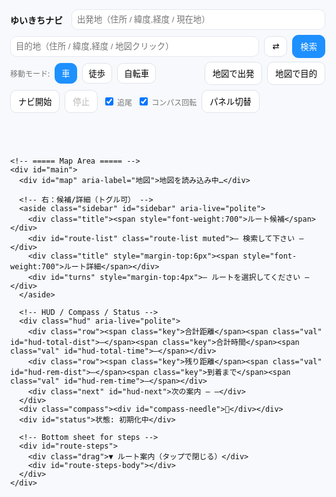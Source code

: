 <!doctype html>
<html lang="ja">
<head>
  <meta charset="utf-8" />
  <meta name="viewport" content="width=device-width,initial-scale=1,viewport-fit=cover" />
  <title>ゆいきちナビ — 超完全版</title>
  <link rel="stylesheet" href="https://unpkg.com/leaflet@1.9.4/dist/leaflet.css" />
  <style>
    :root{--accent:#1e90ff;--bg:#f7f9fc;--ink:#111;--card:#fff}
    html,body{height:100%;margin:0;font-family:system-ui,-apple-system,Segoe UI,Roboto,'Noto Sans JP',sans-serif;background:var(--bg);color:var(--ink)}
    #app{height:100%;display:flex;flex-direction:column}

    /* ===== Top Toolbar（地図の外に固定） ===== */
    header.toolbar{background:var(--card);box-shadow:0 1px 8px rgba(0,0,0,.06);padding:8px;position:sticky;top:0;z-index:2000}
    .bar{display:flex;gap:8px;align-items:center;flex-wrap:wrap}
    .brand{font-weight:800;margin-right:6px}
    .ipt{padding:8px;border:1px solid #e4e8ee;border-radius:10px;min-width:220px;flex:1 1 240px}
    .btn{padding:8px 12px;border:1px solid #dfe3ea;border-radius:10px;background:#fff;cursor:pointer}
    .btn.primary{background:var(--accent);border-color:var(--accent);color:#fff}
    .mode-btn{padding:6px 10px;border-radius:10px;border:1px solid #dfe3ea;background:#fff}
    .mode-btn.active{background:var(--accent);color:#fff;border-color:var(--accent)}
    .muted{font-size:12px;color:#777}
    .collapse-area{display:flex;gap:8px;align-items:center;flex-wrap:wrap}
    .collapse{display:none}

    /* ===== Map / Sidebar / HUD ===== */
    #main{position:relative;flex:1;min-height:420px}
    #map{position:absolute;inset:0;overflow:hidden}

    .sidebar{position:absolute;right:12px;top:12px;z-index:1400;background:#fff;padding:10px;border-radius:14px;box-shadow:0 12px 30px rgba(0,0,0,0.12);width:360px;max-height:72vh;overflow:auto}
    .sidebar.hidden{display:none}
    .sidebar .title{display:flex;justify-content:space-between;align-items:center;margin-bottom:6px}
    .route-item{padding:8px;border-radius:10px;border:1px solid #eee;margin-bottom:6px;cursor:pointer}
    .route-item.selected{background:var(--accent);color:#fff;border-color:var(--accent);font-weight:700}
    .turn-step{padding:6px;border-bottom:1px dashed #eee}

    /* 小型HUD */
    .hud{position:absolute;left:12px;bottom:12px;z-index:1500;background:rgba(255,255,255,0.92);padding:6px 8px;border-radius:10px;box-shadow:0 8px 20px rgba(0,0,0,.12);transform:translateZ(0)}
    .hud .row{display:flex;gap:8px;align-items:baseline;flex-wrap:wrap}
    .hud .key{font-size:11px;color:#666}
    .hud .val{font-weight:700;font-size:12px}
    .hud .next{font-size:11px;color:#444;margin-top:2px}

    .compass{position:absolute;right:12px;bottom:12px;z-index:1500;background:rgba(255,255,255,0.95);padding:6px;border-radius:50%;width:40px;height:40px;display:grid;place-items:center;box-shadow:0 6px 18px rgba(0,0,0,0.12)}
    .compass > div{transform-origin:center center}
    #status{position:absolute;left:12px;top:12px;z-index:1500;background:rgba(255,255,255,0.95);padding:6px 8px;border-radius:10px;box-shadow:0 6px 18px rgba(0,0,0,0.12);font-size:12px}

    /* ルートの下部ステップ（ボトムシート） */
    #route-steps{position:absolute;left:0;right:0;bottom:0;background:rgba(255,255,255,0.96);border-top:1px solid #eee;max-height:42%;overflow:auto;padding:10px;display:none;z-index:1401}
    #route-steps .drag{font-size:12px;color:#666;text-align:center;margin-bottom:4px}

    /* 現在地マーカー（矢印） */
    .marker-heading{width:22px;height:22px;border-radius:50%;background:#1e90ff;border:2px solid #fff;box-shadow:0 0 0 2px rgba(30,144,255,0.25)}
    .marker-heading::after{content:"";position:absolute;width:0;height:0;border-left:6px solid transparent;border-right:6px solid transparent;border-bottom:10px solid #1e90ff;top:-8px;left:5px;transform-origin:center}
    .rotateable{transition:transform 120ms ease;will-change:transform}

    /* Leaflet zoom buttons bigger on mobile */
    .leaflet-control-zoom{transform-origin:top left}

    /* 回転用：Leafletのpaneにrotateを足すのでGPUへ */
    .leaflet-map-pane{will-change:transform}

    @media(max-width:900px){
      .ipt{min-width:140px;flex:1 1 160px}
      .collapse{display:inline-flex}
      .collapse-area{display:none}
      .sidebar{width:min(92vw,420px);top:auto;bottom:12px;max-height:46vh}
      .leaflet-control-zoom{transform:scale(1.35)}
    }
    @media(min-width:901px){
      .leaflet-control-zoom{transform:scale(1.15)}
    }
  </style>
</head>
<body>
  <div id="app">
    <!-- ===== Toolbar（地図の外。スマホで折りたたみ可） ===== -->
    <header class="toolbar">
      <div class="bar">
        <div class="brand">ゆいきちナビ</div>
        <input id="from" class="ipt" placeholder="出発地（住所 / 緯度,経度 / 現在地）" />
        <input id="to" class="ipt" placeholder="目的地（住所 / 緯度,経度 / 地図クリック）" />
        <button id="swap" class="btn" title="入れ替え">⇄</button>
        <button id="search" class="btn primary">検索</button>
        <button id="toggle-more" class="btn collapse" aria-expanded="false">詳細 ▾</button>
      </div>
      <div id="more" class="bar collapse-area" style="margin-top:6px">
        <div class="muted">移動モード:</div>
        <button class="mode-btn active" data-mode="driving" id="m-driv">車</button>
        <button class="mode-btn" data-mode="foot" id="m-foot">徒歩</button>
        <button class="mode-btn" data-mode="bike" id="m-bike">自転車</button>
        <span style="flex:1"></span>
        <button id="set-from-map" class="btn">地図で出発</button>
        <button id="set-to-map" class="btn">地図で目的</button>
        <button id="start-nav" class="btn">ナビ開始</button>
        <button id="stop-nav" class="btn" disabled>停止</button>
        <label class="muted"><input type="checkbox" id="chk-follow" checked> 追尾</label>
        <label class="muted"><input type="checkbox" id="chk-rotate" checked> コンパス回転</label>
        <button id="toggle-sidebar" class="btn" title="右パネルの表示/非表示">パネル切替</button>
      </div>
    </header>

    <!-- ===== Map Area ===== -->
    <div id="main">
      <div id="map" aria-label="地図">地図を読み込み中…</div>

      <!-- 右：候補/詳細（トグル可） -->
      <aside class="sidebar" id="sidebar" aria-live="polite">
        <div class="title"><span style="font-weight:700">ルート候補</span></div>
        <div id="route-list" class="route-list muted">— 検索して下さい —</div>
        <div class="title" style="margin-top:6px"><span style="font-weight:700">ルート詳細</span></div>
        <div id="turns" style="margin-top:4px">— ルートを選択してください —</div>
      </aside>

      <!-- HUD / Compass / Status -->
      <div class="hud" aria-live="polite">
        <div class="row"><span class="key">合計距離</span><span class="val" id="hud-total-dist">—</span><span class="key">合計時間</span><span class="val" id="hud-total-time">—</span></div>
        <div class="row"><span class="key">残り距離</span><span class="val" id="hud-rem-dist">—</span><span class="key">到着まで</span><span class="val" id="hud-rem-time">—</span></div>
        <div class="next" id="hud-next">次の案内 — —</div>
      </div>
      <div class="compass"><div id="compass-needle">🧭</div></div>
      <div id="status">状態: 初期化中</div>

      <!-- Bottom sheet for steps -->
      <div id="route-steps">
        <div class="drag">▼ ルート案内（タップで閉じる）</div>
        <div id="route-steps-body"></div>
      </div>
    </div>
  </div>

  <script src="https://unpkg.com/leaflet@1.9.4/dist/leaflet.js"></script>
  <script src="https://cdn.jsdelivr.net/npm/@turf/turf@6/turf.min.js"></script>
  <script>
  // ===== 再初期化防止 =====
  if (window._yuikichiUltraInitV2) {
    console.warn('already initialized');
  } else {
    window._yuikichiUltraInitV2 = true;

    (function(){
      const S = {
        map:null, from:null, to:null,
        routes:[], routeLayers:[], turnMarkers:[], progressLayer:null,
        selected:-1, nav:false, watchId:null,
        heading:0, lastHeadingTs:0, setMode:'driving',
        mapClickMode:null, follow:true, rotate:true, useDummy:false,
        lastRerouteTs:0, lastSnapIdx:0,
        // ---- 音声案内抑制
        lastSpokenIdx:-1, lastSpokenTs:0,
        // ---- 視覚用なめらか方位
        bearingTarget:0, visualBearing:0,
      };

      // ===== Elements
      const E = {
        from: qs('#from'), to: qs('#to'), swap: qs('#swap'), search: qs('#search'),
        modes: qsa('.mode-btn'), setFromMap: qs('#set-from-map'), setToMap: qs('#set-to-map'),
        routeList: qs('#route-list'), turns: qs('#turns'), status: qs('#status'),
        startNav: qs('#start-nav'), stopNav: qs('#stop-nav'),
        hudTotalDist: qs('#hud-total-dist'), hudTotalTime: qs('#hud-total-time'),
        hudRemDist: qs('#hud-rem-dist'), hudRemTime: qs('#hud-rem-time'), hudNext: qs('#hud-next'),
        chkFollow: qs('#chk-follow'), chkRotate: qs('#chk-rotate'),
        compass: qs('#compass-needle'), sidebar: qs('#sidebar'),
        stepsSheet: qs('#route-steps'), stepsBody: qs('#route-steps-body'),
        toggleMore: qs('#toggle-more'), more: qs('#more'), toggleSidebar: qs('#toggle-sidebar'),
      };

      // ===== Helpers
      function qs(s){return document.querySelector(s)}
      function qsa(s){return Array.from(document.querySelectorAll(s))}
      function setStatus(msg, err){E.status.textContent = '状態: '+msg; E.status.style.color = err?'red':'#111'; console.log('[nav]', msg)}
      function formatDist(m){return m>=1000? (m/1000).toFixed(2)+' km' : Math.round(m)+' m'}
      function formatDuration(sec){ if(sec==null) return '—'; const s=Math.round(sec); const h=Math.floor(s/3600); const m=Math.round((s%3600)/60); return h>0? `${h}時間${m}分` : `${m}分`}
      const SPEED_KMH = {foot:4.8, bike:16, driving:42}
      function etaSeconds(meters, mode){ const v=SPEED_KMH[mode]||42; return (meters/1000)/v*3600 }
      function norm360(d){ if(typeof d!=='number'||Number.isNaN(d)) return 0; return (d%360+360)%360 }
      function shortestDelta(a,b){ // deg, a->b
        let d = (b - a + 540) % 360 - 180; return d;
      }

      function jpInstruction(step){
        if(!step||!step.maneuver) return '直進';
        const m=step.maneuver, type=m.type||'', mod=m.modifier||'', name=step.name?`（${step.name}）`:'';
        const round=`${m.exit? m.exit+' 番目の出口':''}`;
        const dir=({left:'左方向','slight left':'やや左方向','sharp left':'大きく左方向',right:'右方向','slight right':'やや右方向','sharp right':'大きく右方向',straight:'直進',uturn:'Uターン'})[mod]||'';
        let t='進む';
        switch(type){case'depart':t='出発';break;case'arrive':t='目的地に到着';break;case'turn':t=dir||'曲がる';break;case'new name':t='道なりに進む';break;case'merge':t='合流';break;case'on ramp':t='入口から進入';break;case'off ramp':t='出口で出る';break;case'roundabout':case'rotary':t=`環状交差点で${round||'目的の出口'}へ`;break;case'roundabout turn':t=`環状交差点で${dir}`;break;case'fork':t=`分岐で${dir}`;break;case'end of road':t=`突き当たりで${dir}`;break;case'continue':t='直進';break;case'use lane':t='車線に従う';break}
        return `${t}${name}`.trim()
      }

      // ===== Map init
      const map = L.map('map', {center:[35.681236,139.767125], zoom:5, zoomControl:true});
      L.tileLayer('https://{s}.tile.openstreetmap.org/{z}/{x}/{y}.png',{maxZoom:19, attribution:'© OpenStreetMap contributors'}).addTo(map);
      S.map = map;

      // === 地図回転：Leafletの translate を壊さないよう、pane の transform に rotate を合成
      const mapPane = map.getPanes().mapPane;
      const controlContainer = map.getContainer().querySelector('.leaflet-control-container');
      function applyMapRotation(deg){
        // 合成: 既存transform(translate/scale) + rotate()
        const t = mapPane.style.transform || '';
        const tNoRot = t.replace(/rotate\([^)]*\)/g,'').trim();
        mapPane.style.transform = (tNoRot + ` rotate(${-deg}deg)`).trim();
        if (controlContainer){
          controlContainer.style.transform = `rotate(${deg}deg)`; // UIは正立
          controlContainer.style.transformOrigin = 'bottom right';
        }
      }

      // RAFループで方位をなめらか追従
      function rafLoop(){
        const target = S.rotate ? norm360(S.bearingTarget) : 0;
        const delta = shortestDelta(S.visualBearing, target);
        S.visualBearing = norm360(S.visualBearing + delta * 0.12); // 慣性風
        applyMapRotation(S.visualBearing);
        // コンパス（北を指す＝地図回転角と同じ向き）
        try{ E.compass.style.transform = `rotate(${S.visualBearing}deg)` }catch{}
        // 現在地アイコンは「進行方向」= 実方位で回す（地図は -方位で回るので、画面上は常に上向き）
        updateCurrentMarkerRotation(S.visualBearing);
        requestAnimationFrame(rafLoop);
      }
      requestAnimationFrame(rafLoop);

      // Current marker (heading capable)
      function ensureCur(){ if(!S.cur){ const html = `<div class="marker-heading rotateable" style="position:relative;"></div>`; S.cur = L.marker(map.getCenter(),{icon:L.divIcon({html, className:'', iconSize:[22,22]})}).addTo(map) } return S.cur }
      function setCurrentMarker(lat,lon,bearing){
        const m = ensureCur(); m.setLatLng([lat,lon]);
        S.currentBearing = bearing||0; // 実方位を保持（度）
        updateCurrentMarkerRotation(S.visualBearing);
      }
      function updateCurrentMarkerRotation(visualMapBearing){
        // 画面上の矢印向きを「実方位 − 地図回転」で補正
        const el = S.cur && S.cur.getElement() ? S.cur.getElement().querySelector('.rotateable') : null;
        if(!el) return;
        const relative = norm360((S.currentBearing||0) - visualMapBearing);
        el.style.transform = `rotate(${relative}deg)`;
      }

      // Parse & Geocode
      function parseLatLon(q){ if(!q) return null; const m=q.trim().match(/^(-?\d+(?:\.\d+)?)[,\s]+(-?\d+(?:\.\d+)?)/); if(m) return {lat:parseFloat(m[1]), lon:parseFloat(m[2]), display_name:`${parseFloat(m[1]).toFixed(5)}, ${parseFloat(m[2]).toFixed(5)}`}; return null }
      async function geocode(q){ const p=parseLatLon(q); if(p) return p; const url='https://nominatim.openstreetmap.org/search?format=json&limit=5&q='+encodeURIComponent(q); try{ const ctrl=new AbortController(); const t=setTimeout(()=>ctrl.abort(),8000); const res=await fetch(url,{signal:ctrl.signal, headers:{'Accept-Language':'ja'}}); clearTimeout(t); if(!res.ok) throw new Error('HTTP '+res.status); const j=await res.json(); if(j&&j.length>0) return {lat:+j[0].lat, lon:+j[0].lon, display_name:j[0].display_name}; return null }catch(e){ console.warn('geocode fail',e); return null } }

      async function fetchRoutes(from,to,mode){ const profile=mode==='driving'?'driving': mode==='foot'?'foot':'bicycle'; const url=`https://router.project-osrm.org/route/v1/${profile}/${from.lon},${from.lat};${to.lon},${to.lat}?overview=full&geometries=geojson&steps=true&alternatives=true`; try{ const ctrl=new AbortController(); const t=setTimeout(()=>ctrl.abort(),12000); const res=await fetch(url,{signal:ctrl.signal}); clearTimeout(t); if(!res.ok) throw new Error('HTTP '+res.status); const j=await res.json(); if(j && j.code==='Ok' && j.routes && j.routes.length>0) return j.routes; return null }catch(e){ console.warn('fetchRoutes fail',e); return null } }

      // ===== Draw / Select routes
      function clearRoutes(){ S.routeLayers.forEach(l=>{try{map.removeLayer(l)}catch{}}); S.routeLayers=[]; S.turnMarkers.forEach(m=>{try{map.removeLayer(m)}catch{}}); S.turnMarkers=[]; if(S.progressLayer){ try{ map.removeLayer(S.progressLayer) }catch{} S.progressLayer=null } E.routeList.innerHTML=''; E.turns.innerHTML=''; S.routes=[]; S.selected=-1; E.hudTotalDist.textContent='—'; E.hudTotalTime.textContent='—'; E.hudRemDist.textContent='—'; E.hudRemTime.textContent='—'; qs('#route-steps').style.display='none' }

      function makeTurnMarker(step){ if(!step||!step.maneuver||!step.maneuver.location) return null; const [lon,lat]=step.maneuver.location; const marker=L.circleMarker([lat,lon],{radius:6,weight:2,color:'#1e90ff',fillColor:'#1e90ff',fillOpacity:.9}); const label=`<div style="font-weight:700">${jpInstruction(step)}</div><div class='muted'>${formatDist(step.distance)} ${step.name? '｜'+step.name:''}</div>`; marker.bindPopup(label); marker.bindTooltip(jpInstruction(step),{permanent:false,direction:'top',offset:[0,-6]}); return marker }

      function drawRoutes(routes){ clearRoutes(); S.routes=routes; routes.forEach((r,i)=>{ const coords=r.geometry.coordinates.map(c=>[c[1],c[0]]); const line=L.polyline(coords,{color:i===0?'#1e90ff':'#888',weight:i===0?7:5,opacity:i===0?0.95:0.45}).addTo(map); line.on('click',()=> selectRoute(i)); line.bindTooltip(`候補 ${i+1}｜${(r.distance/1000).toFixed(2)} km｜${formatDuration(etaSeconds(r.distance,S.setMode))}`); S.routeLayers.push(line);
        const steps=(r.legs&&r.legs[0]&&r.legs[0].steps)? r.legs[0].steps:[]; const every=Math.max(1,Math.floor(steps.length/40)); steps.forEach((s,idx)=>{ if(!s.maneuver||s.maneuver.type==='depart') return; if(idx%every!==0 && s.maneuver.type!=='turn' && s.maneuver.type!=='arrive') return; const m=makeTurnMarker(s); if(m){ m.addTo(map); S.turnMarkers.push(m) } });
        const div=document.createElement('div'); div.className='route-item'; if(i===0) div.classList.add('selected'); div.textContent=`候補 ${i+1} — ${(r.distance/1000).toFixed(2)} km / ${formatDuration(etaSeconds(r.distance,S.setMode))}`; div.addEventListener('click',()=> selectRoute(i)); E.routeList.appendChild(div); }); S.selected=0; selectRoute(0) }

      function selectRoute(i){ if(i<0||i>=S.routes.length) return; S.selected=i; S.routeLayers.forEach((l,idx)=>{ l.setStyle({color: idx===i? '#1e90ff':'#888', weight: idx===i?8:5, opacity: idx===i?0.98:0.4}); if(idx===i) l.bringToFront() }); E.routeList.querySelectorAll('.route-item').forEach((n,idx)=> n.classList.toggle('selected', idx===i)); const r=S.routes[i]; const steps=r.legs[0].steps; renderTurns(steps); const coords=r.geometry.coordinates.map(c=>[c[1],c[0]]); map.fitBounds(L.latLngBounds(coords),{padding:[50,50]}); E.hudTotalDist.textContent=(r.distance/1000).toFixed(2)+' km'; E.hudTotalTime.textContent=formatDuration(etaSeconds(r.distance,S.setMode)); S.lastSnapIdx=0; S.lastSpokenIdx=-1; if(S.progressLayer){ try{map.removeLayer(S.progressLayer)}catch{} S.progressLayer=null } }

      function renderTurns(steps){ E.turns.innerHTML=''; if(!steps||!steps.length){ E.turns.textContent='ターンバイターンデータがありません'; return } const fr=document.createDocumentFragment(); steps.forEach((s)=>{ const node=document.createElement('div'); node.className='turn-step'; node.innerHTML=`<div><strong>${jpInstruction(s)}</strong></div><div class='muted'>距離: ${formatDist(s.distance)} ${s.name?'｜道路: '+s.name:''}</div>`; node.addEventListener('mouseenter',()=>{ if(!s.maneuver||!s.maneuver.location) return; const [lon,lat]=s.maneuver.location; L.popup({autoClose:true,closeButton:false,offset:[0,-10]}).setLatLng([lat,lon]).setContent(`<b>${jpInstruction(s)}</b><div class='muted'>${formatDist(s.distance)} ${s.name? '｜'+s.name:''}</div>`).openOn(map) }); fr.appendChild(node) }); E.turns.appendChild(fr); // bottom sheet
        const listHtml = steps.map((s,idx)=>`<li data-idx="${idx}">${jpInstruction(s)} <span class='muted'>${formatDist(s.distance||0)}</span></li>`).join(''); E.stepsBody.innerHTML = `<ol>${listHtml}</ol>`; E.stepsSheet.style.display='block'; E.stepsBody.querySelectorAll('li').forEach(li=> li.addEventListener('click',()=>{ const s=steps[+li.dataset.idx]; if(s&&s.maneuver){ const [lon,lat]=s.maneuver.location; map.panTo([lat,lon]); L.popup().setLatLng([lat,lon]).setContent(`<b>${jpInstruction(s)}</b>`).openOn(map) } })) }

      // ===== Navigation
      function startNavigation(){ if(S.nav) return; if(!S.routes.length){ setStatus('先にルートを検索してください',true); return } S.nav=true; setStatus('ナビ開始'); E.startNav.disabled=true; E.stopNav.disabled=false; if(!navigator.geolocation){ setStatus('位置情報非対応。ダミーを使用します',true); applyDummy(); return } try{ S.watchId = navigator.geolocation.watchPosition(onNavPos, onNavErr,{enableHighAccuracy:true, maximumAge:1000, timeout:15000}) }catch(e){ console.warn(e); applyDummy() } }
      function stopNavigation(){ if(!S.nav) return; S.nav=false; setStatus('ナビ停止'); E.startNav.disabled=false; E.stopNav.disabled=true; try{ if(S.watchId!=null){ navigator.geolocation.clearWatch(S.watchId); S.watchId=null } }catch{} }
      function onNavErr(err){ console.warn('nav err',err); if(err&&err.code===1){ setStatus('位置情報が許可されていません',true) } }
      function offRouteThreshold(){ return S.setMode==='foot'?30: S.setMode==='bike'?50:100 }
      function rerouteCooldownMs(){ return 8000 }
      function updateProgressLayer(route, snapIdx){ if(!route) return; const coords=route.geometry.coordinates; if(snapIdx<=0) return; const seg=coords.slice(0,Math.min(snapIdx+1,coords.length)).map(c=>[c[1],c[0]]); if(!S.progressLayer){ S.progressLayer=L.polyline(seg,{color:'#2ecc71',weight:8,opacity:.9}).addTo(map) } else { S.progressLayer.setLatLngs(seg) } }

      function onNavPos(pos){
        const lat=pos.coords.latitude, lon=pos.coords.longitude;
        // 実方位の決定（センサー優先、なければ移動ベクトル）
        let bearing = 0; const now=Date.now(); const fresh=(now - S.lastHeadingTs) < 2500;
        if(fresh){ bearing=norm360(S.heading) }
        else if(S._prev){ const dy=lat-S._prev.lat, dx=lon-S._prev.lon; if(Math.abs(dy)+Math.abs(dx) > 1e-6){ bearing=norm360(Math.atan2(dx,dy)*180/Math.PI) } }
        S.bearingTarget = bearing; // なめらか回転のターゲット
        setCurrentMarker(lat,lon,bearing);

        // 追尾
        if(S.follow){ const z=Math.max(15,map.getZoom()); map.setView([lat,lon], Math.min(17,z)) }

        S._prev={lat,lon};
        if(S.useDummy) return;

        const route=S.routes[S.selected]; if(!route) return;
        const line=turf.lineString(route.geometry.coordinates);
        const pt=turf.point([lon,lat]);
        const snapped=turf.nearestPointOnLine(line, pt, {units:'meters'});
        const distTo=snapped.properties.dist;
        const snapIdx=snapped.properties.index||0;
        if(snapIdx>S.lastSnapIdx){ S.lastSnapIdx=snapIdx; updateProgressLayer(route,snapIdx) }

        // 次の案内（読み上げ）
        const steps=route.legs[0].steps||[];
        let chosen=null;
        for(let i=0;i<steps.length;i++){
          const st=steps[i]; const loc=st.maneuver&&st.maneuver.location; if(!loc) continue;
          const d=turf.distance(turf.point([lon,lat]), turf.point([loc[0],loc[1]]), {units:'meters'});
          if(d>5){ chosen={index:i, step:st, dist:d}; break }
        }
        if(!chosen && steps.length){ chosen={index:steps.length-1, step:steps[steps.length-1], dist:0} }
        if(chosen){
          const msg=`${formatDist(chosen.dist)} 先、${jpInstruction(chosen.step)}`;
          E.hudNext.textContent=`次の案内 — ${msg}`;
          const nowMs = Date.now();
          // 直前と同じ手順はスキップ。距離120m以内で一度だけ読み上げ
          if(chosen.index !== S.lastSpokenIdx && chosen.dist < 120 && (nowMs - S.lastSpokenTs) > 3000){
            speakJa(msg);
            S.lastSpokenIdx = chosen.index;
            S.lastSpokenTs = nowMs;
          }
        }

        // 残り
        const totalDist=route.distance; const totalDur=etaSeconds(route.distance,S.setMode);
        const remLine=turf.lineString(route.geometry.coordinates.slice(snapIdx));
        const remKm=turf.length(remLine,{units:'kilometers'}); const remM=Math.max(0,Math.round(remKm*1000));
        const remSec = totalDist>0 ? (totalDur*(remM/totalDist)) : 0;
        E.hudRemDist.textContent=formatDist(remM);
        E.hudRemTime.textContent=formatDuration(remSec);

        // オフルート
        const nowMs2=Date.now();
        if(distTo>offRouteThreshold() && (nowMs2-S.lastRerouteTs)>rerouteCooldownMs()){
          S.lastRerouteTs=nowMs2;
          setStatus(`コース外（約${Math.round(distTo)}m）。再検索…`);
          const cur={lat,lon}; const dest=S.to;
          if(dest){
            fetchRoutes(cur,dest,S.setMode).then(rs=>{
              if(rs&&rs.length){ drawRoutes(rs); setStatus('自動リルート完了'); if(S.follow) map.setView([lat,lon],16) }
              else { setStatus('リルート失敗',true) }
            });
          }
        }
      }

      function speakJa(t){ if(!window.speechSynthesis) return; try{ const u=new SpeechSynthesisUtterance(t); u.lang='ja-JP'; window.speechSynthesis.cancel(); window.speechSynthesis.speak(u) }catch{} }

      // ===== デバイス方位（なめらか用のターゲット生成のみ）
      function initOrientation(){
        function scr(){ const a=(screen.orientation&&typeof screen.orientation.angle==='number')? screen.orientation.angle : (typeof window.orientation==='number'? window.orientation:0); return a||0 }
        function fromAlpha(alpha){ S.heading = norm360(360 - alpha + scr()); S.lastHeadingTs=Date.now() }
        function gen(e){
          const wh=(typeof e.webkitCompassHeading==='number'? e.webkitCompassHeading : null);
          if(wh!=null && !Number.isNaN(wh)){ S.heading=norm360(wh); S.lastHeadingTs=Date.now() }
          else if(typeof e.alpha==='number' && !Number.isNaN(e.alpha)){ fromAlpha(e.alpha) }
          // ターゲット更新（即時反映ではなくrafでスムーズ化）
          S.bearingTarget = S.heading;
        }
        if(window.DeviceOrientationEvent && typeof DeviceOrientationEvent.requestPermission==='function'){
          document.body.addEventListener('click', function once(){
            DeviceOrientationEvent.requestPermission().then(st=>{
              if(st==='granted'){
                window.addEventListener('deviceorientation', gen,{passive:true});
                window.addEventListener('deviceorientationabsolute', gen,{passive:true});
              }
            }).catch(()=>{});
            document.body.removeEventListener('click', once);
          }, {once:true});
        } else if(window.DeviceOrientationEvent){
          window.addEventListener('deviceorientationabsolute', gen,{passive:true});
          window.addEventListener('deviceorientation', gen,{passive:true});
        }
        window.addEventListener('orientationchange', ()=>{ S.lastHeadingTs=0 }, {passive:true});
      }
      initOrientation();

      // ===== Dummy location fallback
      const DUMMY={lat:35.170915, lon:136.881537};
      function applyDummy(){ S.useDummy=true; setCurrentMarker(DUMMY.lat,DUMMY.lon,0); map.setView([DUMMY.lat,DUMMY.lon],16); setStatus('ダミー位置を使用中') }

      // ===== Input helpers
      async function resolveFromInput(){ const v=(E.from.value||'').trim(); if(!v || v==='現在地' || v==='いま' || v.toLowerCase()==='current'){ return await getCurrentLocation() } const g=await geocode(v); if(!g) throw new Error('出発地が見つかりません'); return g }
      async function resolveToInput(){ const v=(E.to.value||'').trim(); const g=parseLatLon(v) || (v? await geocode(v):null); if(!g) throw new Error('目的地が見つかりません'); return g }
      function getCurrentLocation(){ return new Promise((res,rej)=>{ if(!navigator.geolocation){ rej(new Error('この端末は位置情報に対応していません')); return } navigator.geolocation.getCurrentPosition(p=> res({lat:p.coords.latitude, lon:p.coords.longitude, display_name:'現在地'}), err=> rej(err), {enableHighAccuracy:true, timeout:12000}) }) }

      // ===== UI wiring
      E.swap.addEventListener('click',()=>{ const a=E.from.value; E.from.value=E.to.value; E.to.value=a; const af=S.from; S.from=S.to; S.to=af })
      E.modes.forEach(b=> b.addEventListener('click', async ()=>{ E.modes.forEach(x=>x.classList.remove('active')); b.classList.add('active'); S.setMode=b.dataset.mode; if(S.from&&S.to){ setStatus('モード変更: 再検索…'); const routes=await fetchRoutes(S.from,S.to,S.setMode); if(routes){ drawRoutes(routes); setStatus('モード変更を反映しました') } else { setStatus('モード変更の反映に失敗',true) } } }))
      E.setFromMap.addEventListener('click',()=>{ S.mapClickMode='from'; setStatus('地図をタップして出発地を選んでください') })
      E.setToMap.addEventListener('click',()=>{ S.mapClickMode='to'; setStatus('地図をタップして目的地を選んでください') })
      map.on('click',(e)=>{ if(S.mapClickMode==='from'){ S.from={lat:e.latlng.lat, lon:e.latlng.lng, display_name:`${e.latlng.lat.toFixed(5)}, ${e.latlng.lng.toFixed(5)}`}; E.from.value=S.from.display_name; S.mapClickMode=null; setStatus('出発地を設定しました') } else if(S.mapClickMode==='to'){ S.to={lat:e.latlng.lat, lon:e.latlng.lng, display_name:`${e.latlng.lat.toFixed(5)}, ${e.latlng.lng.toFixed(5)}`}; E.to.value=S.to.display_name; S.mapClickMode=null; setStatus('目的地を設定しました') } })

      E.search.addEventListener('click', async ()=>{ try{ setStatus('出発地を解決中...'); const f=await resolveFromInput(); S.from=f; setStatus('目的地を解決中...'); const t=await resolveToInput(); S.to=t; setStatus('ルート検索中...'); const rs=await fetchRoutes(f,t,S.setMode); if(!rs){ setStatus('ルート検索に失敗しました（外部API制限の可能性）',true); return } drawRoutes(rs); setStatus('ルート候補を表示しました') }catch(e){ setStatus(e.message||'検索に失敗しました',true) } })
      E.startNav.addEventListener('click', startNavigation)
      E.stopNav.addEventListener('click', stopNavigation)
      E.chkFollow.addEventListener('change',()=>{ S.follow=E.chkFollow.checked })
      E.chkRotate.addEventListener('change',()=>{ S.rotate=E.chkRotate.checked })
      ;[E.from,E.to].forEach(i=> i.addEventListener('keydown',e=>{ if(e.key==='Enter') E.search.click() }))

      // Sidebar toggle & mobile more toggle
      E.toggleSidebar.addEventListener('click',()=>{ E.sidebar.classList.toggle('hidden') })
      E.toggleMore.addEventListener('click',()=>{ const open = E.more.style.display!=='none' && getComputedStyle(E.more).display!=='none'; if(open){ E.more.style.display='none'; E.toggleMore.setAttribute('aria-expanded','false'); E.toggleMore.textContent='詳細 ▸' } else { E.more.style.display='flex'; E.toggleMore.setAttribute('aria-expanded','true'); E.toggleMore.textContent='詳細 ▾' } })
      // Bottom sheet close on tap of drag bar
      qs('#route-steps').addEventListener('click',()=>{ const s=qs('#route-steps'); s.style.display = (s.style.display==='none'?'block':'none') })

      // 初期化完了
      setStatus('初期化完了 — 出発地と目的地を入力して検索してください')

      // ===== Mini self tests (既存+追加) =====
      ;(function(){
        function eq(name,a,b){ if(a!==b){ console.error('TEST FAIL',name,a,b) } else { console.log('TEST OK',name) } }
        eq('formatDist_500', formatDist(500), '500 m')
        eq('formatDist_1500', formatDist(1500), '1.50 km')
        eq('formatDuration_59m', formatDuration(59*60), '59分')
        eq('formatDuration_2h5m', formatDuration(2*3600+5*60), '2時間5分')
        const d=10000; const f=Math.round(etaSeconds(d,'foot')/60), b=Math.round(etaSeconds(d,'bike')/60), c=Math.round(etaSeconds(d,'driving')/60); if(!(f>b && b>c)) console.error('TEST FAIL eta order'); else console.log('TEST OK eta order')
        // 追加: 角度差最短経路テスト
        const sd = shortestDelta(350, 10); if(!(sd>0 && Math.abs(sd)<=20)) console.error('TEST FAIL shortestDelta'); else console.log('TEST OK shortestDelta')
      })()

      // Export for console
      window._yuikichi = { state:S }
    })();
  }
  </script>
</body>
</html>
